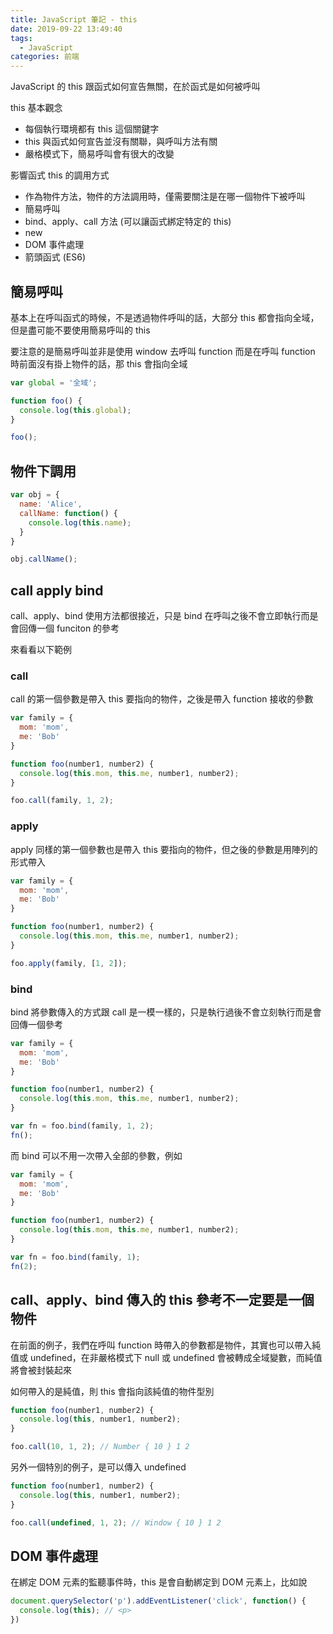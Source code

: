 ```yaml
---
title: JavaScript 筆記 - this
date: 2019-09-22 13:49:40
tags: 
  - JavaScript
categories: 前端
---
```


JavaScript 的 this 跟函式如何宣告無關，在於函式是如何被呼叫

this 基本觀念
* 每個執行環境都有 this 這個關鍵字
* this 與函式如何宣告並沒有關聯，與呼叫方法有關
* 嚴格模式下，簡易呼叫會有很大的改變

影響函式 this 的調用方式
* 作為物件方法，物件的方法調用時，僅需要關注是在哪一個物件下被呼叫
* 簡易呼叫
* bind、apply、call 方法 (可以讓函式綁定特定的 this)
* new
* DOM 事件處理  
* 箭頭函式 (ES6)

## 簡易呼叫
基本上在呼叫函式的時候，不是透過物件呼叫的話，大部分 this 都會指向全域，但是盡可能不要使用簡易呼叫的 this

要注意的是簡易呼叫並非是使用 window 去呼叫 function 而是在呼叫 function 時前面沒有掛上物件的話，那 this 會指向全域

``` JavaScript
var global = '全域';

function foo() {
  console.log(this.global);
}

foo();
```

## 物件下調用

``` JavaScript
var obj = {
  name: 'Alice',
  callName: function() {
    console.log(this.name);
  }
}

obj.callName();
```

## call apply bind
call、apply、bind 使用方法都很接近，只是 bind 在呼叫之後不會立即執行而是會回傳一個 funciton 的參考

來看看以下範例

### call

call 的第一個參數是帶入 this 要指向的物件，之後是帶入 function 接收的參數
``` JavaScript
var family = {
  mom: 'mom',
  me: 'Bob'
}

function foo(number1, number2) {
  console.log(this.mom, this.me, number1, number2);
}

foo.call(family, 1, 2);
```

### apply
apply 同樣的第一個參數也是帶入 this 要指向的物件，但之後的參數是用陣列的形式帶入
``` JavaScript
var family = {
  mom: 'mom',
  me: 'Bob'
}

function foo(number1, number2) {
  console.log(this.mom, this.me, number1, number2);
}

foo.apply(family, [1, 2]);
```

### bind
bind 將參數傳入的方式跟 call 是一模一樣的，只是執行過後不會立刻執行而是會回傳一個參考

``` JavaScript
var family = {
  mom: 'mom',
  me: 'Bob'
}

function foo(number1, number2) {
  console.log(this.mom, this.me, number1, number2);
}

var fn = foo.bind(family, 1, 2);
fn();
```

而 bind 可以不用一次帶入全部的參數，例如

``` JavaScript
var family = {
  mom: 'mom',
  me: 'Bob'
}

function foo(number1, number2) {
  console.log(this.mom, this.me, number1, number2);
}

var fn = foo.bind(family, 1);
fn(2);
```

## call、apply、bind 傳入的 this 參考不一定要是一個物件
在前面的例子，我們在呼叫 function 時帶入的參數都是物件，其實也可以帶入純值或 undefined，在非嚴格模式下 null 或 undefined 會被轉成全域變數，而純值將會被封裝起來

如何帶入的是純值，則 this 會指向該純值的物件型別
``` JavaScript
function foo(number1, number2) {
  console.log(this, number1, number2);
}

foo.call(10, 1, 2); // Number { 10 } 1 2
```

另外一個特別的例子，是可以傳入 undefined
``` JavaScript
function foo(number1, number2) {
  console.log(this, number1, number2);
}

foo.call(undefined, 1, 2); // Window { 10 } 1 2
```

## DOM 事件處理  
在綁定 DOM 元素的監聽事件時，this 是會自動綁定到 DOM 元素上，比如說

``` JavaScript
document.querySelector('p').addEventListener('click', function() {
  console.log(this); // <p>
})
```